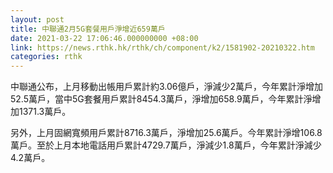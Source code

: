 ```yaml
---
layout: post
title: 中聯通2月5G套餐用戶淨增近659萬戶
date: 2021-03-22 17:06:46.000000000 +08:00
link: https://news.rthk.hk/rthk/ch/component/k2/1581902-20210322.htm
categories: rthk
---
```


中聯通公布，上月移動出帳用戶累計約3.06億戶，淨減少2萬戶，今年累計淨增加52.5萬戶，當中5G套餐用戶累計8454.3萬戶，淨增加658.9萬戶，今年累計淨增加1371.3萬戶。

另外，上月固網寬頻用戶累計8716.3萬戶，淨增加25.6萬戶。今年累計淨增106.8 萬戶。至於上月本地電話用戶累計4729.7萬戶，淨減少1.8萬戶，今年累計淨減少4.2萬戶。
